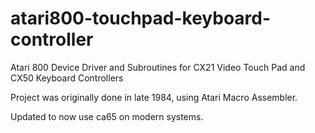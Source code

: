# atari800-touchpad-keyboard-controller
Atari 800 Device Driver and Subroutines for CX21 Video Touch Pad and CX50 Keyboard Controllers

Project was originally done in late 1984, using Atari Macro Assembler.

Updated to now use ca65 on modern systems.
